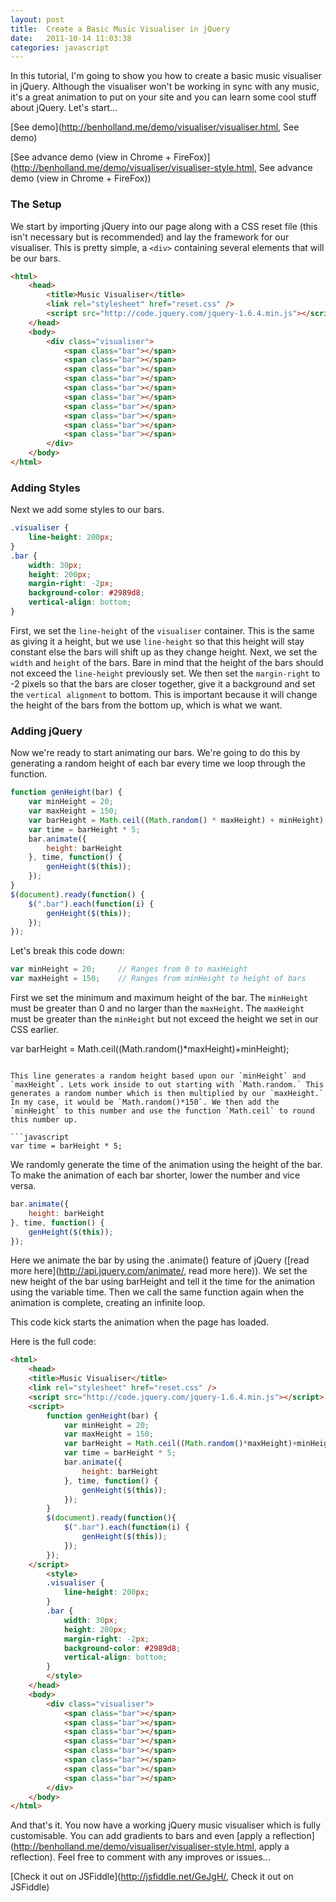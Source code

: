 ```yaml
---
layout: post
title:  Create a Basic Music Visualiser in jQuery
date:   2011-10-14 11:03:38
categories: javascript
---
```


In this tutorial, I'm going to show you how to create a basic music visualiser in jQuery. Although the visualiser won't be working in sync with any music, it's a great animation to put on your site and you can learn some cool stuff about jQuery. Let's start...

[See demo](http://benholland.me/demo/visualiser/visualiser.html, See demo)

[See advance demo (view in Chrome + FireFox)](http://benholland.me/demo/visualiser/visualiser-style.html, See advance demo (view in Chrome + FireFox))

### The Setup
We start by importing jQuery into our page along with a CSS reset file (this isn't necessary but is recommended) and lay the framework for our visualiser. This is pretty simple, a `<div>` containing several elements that will be our bars.

```html
<html>
    <head>
        <title>Music Visualiser</title>
        <link rel="stylesheet" href="reset.css" />
        <script src="http://code.jquery.com/jquery-1.6.4.min.js"></script>
    </head>
    <body>
        <div class="visualiser">
            <span class="bar"></span>
            <span class="bar"></span>
            <span class="bar"></span>
            <span class="bar"></span>
            <span class="bar"></span>
            <span class="bar"></span>
            <span class="bar"></span>
            <span class="bar"></span>
            <span class="bar"></span>
            <span class="bar"></span>
        </div>
    </body>
</html>
```

### Adding Styles
Next we add some styles to our bars.

```css
.visualiser {
    line-height: 200px;
}
.bar {
    width: 30px;
    height: 200px;
    margin-right: -2px;
    background-color: #2989d8;
    vertical-align: bottom;
}
```

First, we set the `line-height` of the `visualiser` container. This is the same as giving it a height, but we use `line-height` so that this height will stay constant else the bars will shift up as they change height. Next, we set the `width` and `height` of the bars. Bare in mind that the height of the bars should not exceed the `line-height` previously set. We then set the `margin-right` to -2 pixels so that the bars are closer together, give it a background and set the `vertical alignment` to bottom. This is important because it will change the height of the bars from the bottom up, which is what we want.

### Adding jQuery
Now we're ready to start animating our bars. We're going to do this by generating a random height of each bar every time we loop through the function.

```javascript
function genHeight(bar) {
    var minHeight = 20;
    var maxHeight = 150;
    var barHeight = Math.ceil((Math.random() * maxHeight) + minHeight);
    var time = barHeight * 5;
    bar.animate({
        height: barHeight
    }, time, function() {
        genHeight($(this));
    });
}
$(document).ready(function() {
    $(".bar").each(function(i) {
        genHeight($(this));
    });
});
```

Let's break this code down:

```javascript
var minHeight = 20;     // Ranges from 0 to maxHeight
var maxHeight = 150;    // Ranges from minHeight to height of bars
```

First we set the minimum and maximum height of the bar. The `minHeight` must be greater than 0 and no larger than the `maxHeight`. The `maxHeight` must be greater than the `minHeight` but not exceed the height we set in our CSS earlier.


var barHeight = Math.ceil((Math.random()*maxHeight)+minHeight);
```

This line generates a random height based upon our `minHeight` and `maxHeight`. Lets work inside to out starting with `Math.random.` This generates a random number which is then multiplied by our `maxHeight.` In my case, it would be `Math.random()*150`. We then add the `minHeight` to this number and use the function `Math.ceil` to round this number up.

```javascript
var time = barHeight * 5;
```

We randomly generate the time of the animation using the height of the bar. To make the animation of each bar shorter, lower the number and vice versa.

```javascript
bar.animate({
    height: barHeight
}, time, function() {
    genHeight($(this));
});
```

Here we animate the bar by using the .animate() feature of jQuery ([read more here](http://api.jquery.com/animate/, read more here)). We set the new height of the bar using barHeight and tell it the time for the animation using the variable time. Then we call the same function again when the animation is complete, creating an infinite loop.

This code kick starts the animation when the page has loaded.

Here is the full code:

```html
<html>
    <head>
    <title>Music Visualiser</title>
    <link rel="stylesheet" href="reset.css" />
    <script src="http://code.jquery.com/jquery-1.6.4.min.js"></script>
    <script>
        function genHeight(bar) {
            var minHeight = 20;
            var maxHeight = 150;
            var barHeight = Math.ceil((Math.random()*maxHeight)+minHeight);
            var time = barHeight * 5;
            bar.animate({
                height: barHeight
            }, time, function() {
                genHeight($(this));
            });
        }
        $(document).ready(function(){
            $(".bar").each(function(i) {
                genHeight($(this));
            });
        });
    </script>
        <style>
        .visualiser {
            line-height: 200px;
        }
        .bar {
            width: 30px;
            height: 200px;
            margin-right: -2px;
            background-color: #2989d8;
            vertical-align: bottom;
        }
        </style>
    </head>
    <body>
        <div class="visualiser">
            <span class="bar"></span>
            <span class="bar"></span>
            <span class="bar"></span>
            <span class="bar"></span>
            <span class="bar"></span>
            <span class="bar"></span>
            <span class="bar"></span>
            <span class="bar"></span>
        </div>
    </body>
</html>
```

And that's it. You now have a working jQuery music visualiser which is fully customisable. You can add gradients to bars and even [apply a reflection](http://benholland.me/demo/visualiser/visualiser-style.html, apply a reflection). Feel free to comment with any improves or issues...

[Check it out on JSFiddle](http://jsfiddle.net/GeJgH/, Check it out on JSFiddle)
